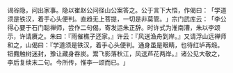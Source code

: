 谒谷隐，问出家事。隐以崔赵公问径山公案答之。公于言下大悟，作偈曰：​「学道须是铁汉，着手心头便判。直趋无上菩提，一切是非莫管。​」宗门武库云：​「李公得心要于石门聪禅师，尝作二句偈，寄发运朱正辞。时许式为淮南漕，朱以李颂示，许请赓之。朱曰：『雨催樵子还家。』许云：『风送渔舟到岸。』又请浮山远禅师和之，山偈曰：『学道须是铁汉，着手心头便判。通身虽是眼睛，也待红垆再煅。钮麑触树迷封，豫让藏身吞炭。鬻飞影落秋江，风送芦花两岸。』诸公见大敬之，李后复续末二句。今所传，惟李一颂而已。​」
